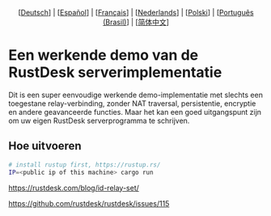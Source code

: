 <p align="center">
  [<a href="README-DE.md">Deutsch</a>] | [<a href="README-ES.md">Español</a>] | [<a href="README-FR.md">Français</a>] | [<a href="README-NL.md">Nederlands</a>] | [<a href="README-PL.md">Polski</a>] | [<a href="README-PTBR.md">Português (Brasil)</a>] | [<a href="README-ZH.md">简体中文</a>] <br>
</p>

# Een werkende demo van de RustDesk serverimplementatie
Dit is een super eenvoudige werkende demo-implementatie met slechts een toegestane relay-verbinding, zonder NAT traversal, persistentie, encryptie en andere geavanceerde functies. Maar het kan een goed uitgangspunt zijn om uw eigen RustDesk serverprogramma te schrijven. 

## Hoe uitvoeren
```bash
# install rustup first, https://rustup.rs/
IP=<public ip of this machine> cargo run
```

https://rustdesk.com/blog/id-relay-set/

https://github.com/rustdesk/rustdesk/issues/115
